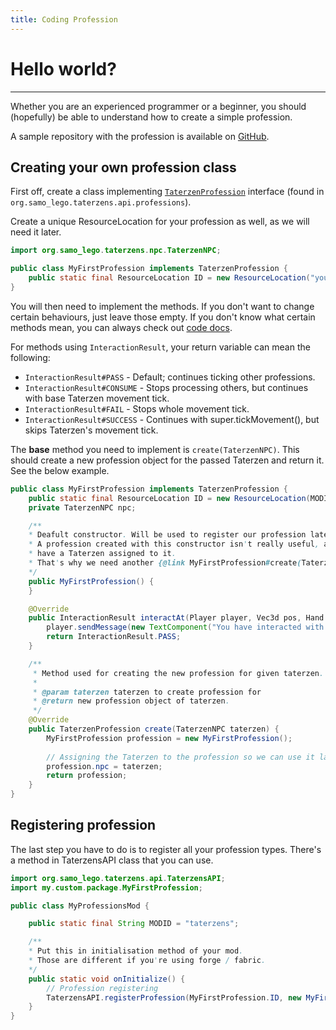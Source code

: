 ```yaml
---
title: Coding Profession
---
```



# Hello world?

---

Whether you are an experienced programmer or a beginner,
you should (hopefully) be able to understand how to create
a simple profession.

A sample repository with the profession is
available on [GitHub](https://www.github.com/samolego/TaterzenProfessionExampleMod).

## Creating your own profession class
First off, create a class implementing
[`TaterzenProfession`](https://samolego.github.io/Taterzens/dokka/common/common/org.samo_lego.taterzens.api.professions/-taterzen-profession/index.html)
interface (found in `org.samo_lego.taterzens.api.professions`).

Create a unique ResourceLocation for your profession as well, as we will
need it later.


```java
import org.samo_lego.taterzens.npc.TaterzenNPC;

public class MyFirstProfession implements TaterzenProfession {
	public static final ResourceLocation ID = new ResourceLocation("your_mod_id", "my_profession");
}
```

You will then need to implement the methods.
If you don't want to change certain behaviours, just leave those empty.
If you don't know what certain methods mean, you can always check out
[code docs](https://samolego.github.io/Taterzens/dokka/common/common/org.samo_lego.taterzens.api.professions/-taterzen-profession/index.html).

For methods using `InteractionResult`, your return variable can mean the following:

* `InteractionResult#PASS` - Default; continues ticking other professions.
* `InteractionResult#CONSUME` - Stops processing others, but continues with base Taterzen movement tick.
* `InteractionResult#FAIL` - Stops whole movement tick.
* `InteractionResult#SUCCESS` - Continues with super.tickMovement(), but skips Taterzen's movement tick.

The **base** method you need to implement is `create(TaterzenNPC)`.
This should create a new profession object for the passed Taterzen
and return it. See the below example.

```java
public class MyFirstProfession implements TaterzenProfession {
    public static final ResourceLocation ID = new ResourceLocation(MODID, "my_profession");
    private TaterzenNPC npc;

    /**
    * Deafult constructor. Will be used to register our profession later.
    * A profession created with this constructor isn't really useful, as it doesn't
    * have a Taterzen assigned to it.
    * That's why we need another {@link MyFirstProfession#create(TaterzenNPC)}.
    */
    public MyFirstProfession() {
    }

    @Override
    public InteractionResult interactAt(Player player, Vec3d pos, Hand hand) {
        player.sendMessage(new TextComponent("You have interacted with ").append(this.npc.getName()), false);
        return InteractionResult.PASS;
    }

    /**
     * Method used for creating the new profession for given taterzen.
     *
     * @param taterzen taterzen to create profession for
     * @return new profession object of taterzen.
     */
    @Override
    public TaterzenProfession create(TaterzenNPC taterzen) {
        MyFirstProfession profession = new MyFirstProfession();
		
        // Assigning the Taterzen to the profession so we can use it later.
        profession.npc = taterzen;
        return profession;
    }
}
```

## Registering profession
The last step you have to do is to register all your profession types.
There's a method in TaterzensAPI class that you can use.

```java
import org.samo_lego.taterzens.api.TaterzensAPI;
import my.custom.package.MyFirstProfession;

public class MyProfessionsMod {

    public static final String MODID = "taterzens";

    /**
	* Put this in initialisation method of your mod.
	* Those are different if you're using forge / fabric.
    */
    public static void onInitialize() {
        // Profession registering
        TaterzensAPI.registerProfession(MyFirstProfession.ID, new MyFirstProfession());
    }
}

```
